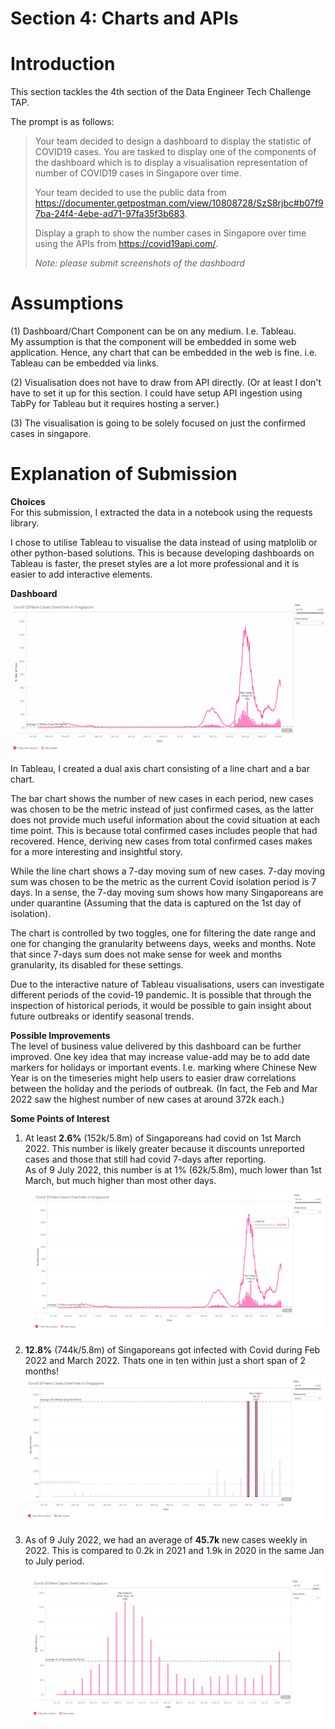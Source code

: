 
<!-- Header -->
<div>
  <h1>Section 4: Charts and APIs</h3>  
</div>


# Introduction
This section tackles the 4th section of the Data Engineer Tech Challenge TAP. 

The prompt is as follows:
>Your team decided to design a dashboard to display the statistic of COVID19 cases. You are tasked to display one of the components of the dashboard which is to display a visualisation representation of number of COVID19 cases in Singapore over time.
>
>Your team decided to use the public data from https://documenter.getpostman.com/view/10808728/SzS8rjbc#b07f97ba-24f4-4ebe-ad71-97fa35f3b683.
>
>Display a graph to show the number cases in Singapore over time using the APIs from https://covid19api.com/.
>
>_Note: please submit screenshots of the dashboard_


# Assumptions
(1) Dashboard/Chart Component can be on any medium. I.e. Tableau. <br>
My assumption is that the component will be embedded in some web application. Hence, any chart that can be embedded in the web is fine. i.e. Tableau can be embedded via links.

(2) Visualisation does not have to draw from API directly. (Or at least I don't have to set it up for this section. I could have setup API ingestion using TabPy for Tableau but it requires hosting a server.)

(3) The visualisation is going to be solely focused on just the confirmed cases in singapore.

# Explanation of Submission
**Choices** <Br>
For this submission, I extracted the data in a notebook using the requests library.  

I chose to utilise Tableau to visualise the data instead of using matplolib or other python-based solutions. This is because developing dashboards on Tableau is faster, the preset styles are a lot more professional and it is easier to add interactive elements. 

**Dashboard** <br>
![image info](./Covid_overtime.gif)

In Tableau, I created a dual axis chart consisting of a line chart and a bar chart.

The bar chart shows the number of new cases in each period, new cases was chosen to be the metric instead of just confirmed cases, as the latter does not provide much useful information about the covid situation at each time point. This is because total confirmed cases includes people that had recovered. Hence, deriving new cases from total confirmed cases makes for a more interesting and insightful story.

While the line chart shows a 7-day moving sum of new cases. 7-day moving sum was chosen to be the metric as the current Covid isolation period is 7 days. In a sense, the 7-day moving sum shows how many Singaporeans are under quarantine (Assuming that the data is captured on the 1st day of isolation). 

The chart is controlled by two toggles, one for filtering the date range and one for changing the granularity betweens days, weeks and months. Note that since 7-days sum does not make sense for week and months granularity, its disabled for these settings.

Due to the interactive nature of Tableau visualisations, users can investigate different periods of the covid-19 pandemic. It is possible that through the inspection of historical periods, it would be possible to gain insight about future outbreaks or identify seasonal trends.

**Possible Improvements** <br>
The level of business value delivered by this dashboard can be further improved. One key idea that may increase value-add may be to add date markers for holidays or important events. I.e. marking where Chinese New Year is on the timeseries might help users to easier draw correlations between the holiday and the periods of outbreak. (In fact, the Feb and Mar 2022 saw the highest number of new cases at around 372k each.)


**Some Points of Interest** <br>

1. At least **2.6%** (152k/5.8m) of Singaporeans had covid on 1st March 2022. This number is likely greater because it discounts unreported cases and those that still had covid 7-days after reporting. <br>
As of 9 July 2022, this number is at 1% (62k/5.8m), much lower than 1st March, but much higher than most other days. 
![image info](./POI1.png)


2. **12.8%** (744k/5.8m) of Singaporeans got infected with Covid during Feb 2022 and March 2022. Thats one in ten within just a short span of 2 months!
![image info](./POI2.png)


3. As of 9 July 2022, we had an average of **45.7k** new cases weekly in 2022. This is compared to 0.2k in 2021 and 1.9k in 2020 in the same Jan to July period. 
![image info](./POI3.png)





